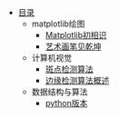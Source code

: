 * [目录](README.md)
    * matplotlib绘图
        * [Matplotlib初相识](matplotlib/Matplotlib初相识.md)
        * [艺术画笔见乾坤](matplotlib/艺术画笔见乾坤.md)
    * 计算机视觉
        * [斑点检测算法](计算机视觉/斑点检测算法.md)
        * [边缘检测算法概述](计算机视觉/边缘检测概述.md)
    * 数据结构与算法
        * [python版本]()

